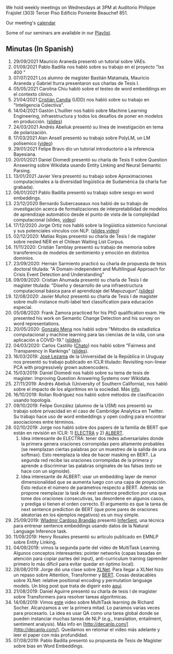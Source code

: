 
We hold weekly meetings on Wednesdays at 3PM at Auditorio Philippe Frajolet (303) Tercer Piso Edificio Poniente Beauchef 851.



Our meeting's [calendar](https://calendar.google.com/calendar?cid=a2RodGsyMzZoOGdoc21nc3BscG9hMXBwaDRAZ3JvdXAuY2FsZW5kYXIuZ29vZ2xlLmNvbQ)

Some of our seminars are available in our [Playlist](https://youtube.com/playlist?list=PLppKo85eGXiWOuXni-PIyPu7V63RhqbKJ).

## Minutas (In Spanish)
1. 29/09/2021 Mauricio Araneda presentó un tutorial sobre VAEs.
1. 01/09/2021 Pablo Badilla nos habló sobre su trabajo en el proyecto "lxs 400 "
1. 07/07/2021 Los alumno de magíster Bastián Matamala, Mauricio Araneda y Gabriel Iturra presentaron sus charlas de Tesis I.
1. 05/05/2021  Carolina Chiu habló sobre el testeo de word embeddings en el contexto clínico. 
1. 21/04/2021 [Cristián Candia](https://crcandia.github.io/crcandiav/) (UDD) nos habló sobre su trabajo en "Inteligencia Colectiva".
1. 14/04/2021 Gastón L'huillier nos habló sobre Machine Learning Engineering, infraestructura y todos los desafíos de poner en modelos en producción. ([slides](slides/Machine_Learning_Engineering_Gaston.pdf))
1. 24/03/2021 Andrés Abeliuk presentó su línea de investigación en tema de polarización.
1. 17/03/2021 Alan Ansell presentó su trabajo sobre PolyLM, un LM polísemico ([video](https://youtu.be/OKD8fvNZVwE))
1. 29/01/2021 Felipe Bravo dio un tutorial introductorio a la inferencia Bayesiana.
1. 20/01/2021 Daniel Diomedi presentó su charla de Tesis II sobre Question Answering sobre Wikidata usando Entity Linking and Neural Semantic Parsing.
1. 13/01/2021 Javier Vera presentó su trabajo sobre Aproximaciones computacionales a la diversidad lingüística de Sudamérica (la charla fue grabada).
1. 06/01/2021 Pablo Badilla presentó su trabajo sobre sesgo en word embeddings.
1. 23/12/2020 Bernardo Subercaseaux nos habló de su trabajo de investigación acerca de formalizaciones de interpretabilidad de modelos de aprendizaje automático desde el punto de vista de la complejidad computacional (slides, [video](https://youtu.be/7ZfDaFccl-8))
1. 17/12/2020 Jorge Ortiz nos habló sobre la lingüística sístemico funcional y sus potenciales vínculos con NLP. ([slides](https://ortizfuentes.com/wp-content/uploads/2020/12/Ortiz-J.-2020-Charla-El-aporte-de-los-estudios-del-lenguaje.pdf),[video](https://youtu.be/jRWyPl6cb7I))
1. 02/12/2020: Matías Rojas presentó su charla de Tesis I de magíster sobre nested NER en el Chilean Waiting List Corpus.
1. 11/11/2020: Cristián Tamblay presentó su trabajo de memoria sobre transferencia de modelos de sentimiento y emoción en distintos dominios.
1. 23/09/2020: Hernán Sarmiento practicó su charla de propuesta de tesis doctoral titulada: "A Domain-independent and Multilingual Approach for Crisis Event Detection and Understanding"
1. 09/09/2020: Cristian Ahumada presentó su charla de Tesis I de magíster titulada: "Diseño y desarrollo de una infraestructura computacional básica para el aprendizaje del Mapuzugun".([slides](slides/CharlaMapuzugun.pdf))
1. 12/08/2020: Javier Muñoz presentó su charla de Tesis I de magíster sobre multi-instance multi-label text classification para educación especial.
1. 05/08/2020: Frank Zamora practiced for his PhD qualification exam. He presented his work on Semantic Change Detection and his survey on word representations.
1. 20/05/2020: [Gonzalo Mena](https://gomena.github.io/) nos habló sobre "Métodos de estadística computacional y machine learning para las ciencias de la vida, con una aplicación a COVID-19." ([slides](slides/charla_gonzalo_mena.pdf)).
1. 04/03/2020: Carlos Castillo ([Chato](https://chato.cl/)) nos habló sobre "Fairness and Transparency in Rankings" ([slides](https://docs.google.com/presentation/d/1g8fKO8sL5zSTf4WMpziy-LiQrOI1rpHXpv9sZ2fljE0/edit?usp=sharing)).
1. 16/03/2019: [José Lezama](https://scholar.google.com/citations?user=iDP84cQAAAAJ&hl=en&oi=sra) de la Universidad de la República in Uruguay nos presentó su trabajo publicado en ICLR titulado: Revisiting non-linear PCA with progressively grown autoencoders.
1. 15/03/2019: Daniel Diomedi nos habló sobre su tema de tesis de magíster:  Improving Question Answering Systems over Wikidata.
1. 27/11/2019:  Andrés Abeliuk (University of Southern California), nos habló sobre el impacto de los algoritmos en la sociedad. Más [info](https://www.dcc.uchile.cl/charla-impacto-de-los-algoritmos-en-la-sociedad).
1. 16/10/2019: Rollan Rodríguez nos habló sobre métodos de clasificación usando topología.
1. 09/10/2019: Felipe González (alumno de la USM) nos presentó su trabajo sobre privacidad en el caso de Cambridge Analytica en Twitter. Su trabajo hace uso de word embeddings y open coding para encontrar asociaciones entre términos. 
1. 02/10/2019: Jorge nos habló sobre dos papers de la familia de BERT que están en revisión en ICLR: 1) [ELECTRA](https://openreview.net/forum?id=r1xMH1BtvB) y 2) [ALBERT](https://openreview.net/forum?id=H1eA7AEtvS). 
	1.  Idea interesante de ELECTRA: tener dos redes adversariales donde la primera genera oraciones corrompidas pero altamente probables (se reemplazan ciertas palabras por un muestreo de la salida de una softmax). Esto reemplaza la idea de hacer masking en BERT. La segunda red recibe las oraciones corrompidas de la primera y aprende a discriminar las palabras originales de las falsas (esto se hace con un sigmoide). 
	1. Idea interesante de ALBERT: usar un embedding layer de menor dimensionalidad que se aumenta luego con una capa de proyección. Esto reduce el número de parámetros respecto a BERT. Además se propone reemplazar la task de next sentence prediction por una que tome dos oraciones consecutivas, las desordene en algunos casos, y prediga si tienen el orden correcto. El argumento es que la tarea de next sentence prediction de BERT (que pone pares de oraciones aleatorias en los ejemplos negativos) es un muy simple. 
1. 25/09/2019: [Wladmir Cardoso Brandão](http://www.wladmirbrandao.com) presentó [InferSent](https://github.com/facebookresearch/InferSent), una técnica para entrenar sentence embeddings usando datos de la Natural Language Inference task.
1. 11/09/2019: Henry Rosales presentó su artículo publicado en EMNLP sobre Entity Linking.
1. 04/09/2019: vimos la segunda parte del video de MultiTask Learning. Algunos conceptos interesantes: pointer networks (capas basadas en atención para copiar partes del input), anti-curriculum training (aprender primero lo más díficil para evitar quedar en óptimo local).
1. 28/08/2019: Jorge dió una clase sobre [XLNet](https://github.com/zihangdai/xlnet). Para llegar a XLNet hizo un repaso sobre Attention, Transformer y [BERT](https://arxiv.org/abs/1810.04805). Cosas destacables sobre XLNet: relative positional encoding y permutation language models. Un blog post que trata de digerir esto [aquí](http://mlexplained.com/2019/06/30/paper-dissected-xlnet-generalized-autoregressive-pretraining-for-language-understanding-explained/).
1. 21/08/2019: Daniel Aguirre presentó su charla de tesis I de magíster sobre Transformers para resolver tareas algorítmicas. 
1. 14/08/2019: Vimos [este](https://www.youtube.com/watch?v=M8dsZsEtEsg&list=PLoROMvodv4rOhcuXMZkNm7j3fVwBBY42z&index=18&t=0s) video sobre MultiTask learning de Richard Socher. Alcanzamos a ver la primera mitad. Lo paramos varias veces para procesarlo. La idea es usar QA como una tarea global donde se pueden instanciar muchas tareas de NLP (e.g., translation, entailment, sentiment analysis). Más info en [http://decanlp.com/](http://decanlp.com/). Quedamos en retomar el video más adelante y leer el paper con más profundidad.
1. 07/08/2019: Pablo Badilla presentó su propuesta de Tesis de Magíster sobre bias en Word Embeddings.
